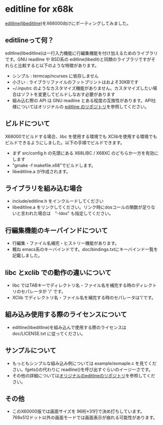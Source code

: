 # editline for x68k
[editline(libeditline)](https://github.com/troglobit/editline)をX68000向けにポーティングしてみました。

## editlineって何？
editline(libeditline)は一行入力機能に行編集機能を付け加えるためのライブラリです。GNU readline や BSD系の editline(libedit)と同類のライブラリですがそれらと比較すると以下のような特徴があります。
* シンプル : termcap/ncurses に依存しません
* 小さい : ライブラリファイルのフットプリントはおよそ30KBです
* ~/.inputrc のようなカスタマイズ機能がありません。カスタマイズしたい場合はソフトを変更してビルドしなおす必要があります
* 組み込む際の API は GNU readline とある程度の互換性があります。API仕様についてはオリジナルの [editline のリポジトリ](https://github.com/troglobit/editline)を参照してください。

## ビルドについて
X68000でビルドする場合、libc を使用する環境でも XClibを使用する環境でもビルドできるようにしました。以下の手順でビルドできます。
* まず src/config.h の先頭にある X68LIBC / X68XC のどちらか一方を有効にします
* "gmake -f makefile.x68"でビルドします。
* libeditline.a が作成されます。

## ライブラリを組み込む場合
* include/editline.h をインクルードしてください
* libeditline.a をリンクしてください。リンク時にdosコールの関数が足りないと言われた場合は　"-ldos" も指定してください。

## 行編集機能のキーバインドについて
* 行編集・ファイル名補完・ヒストリー機能があります。
* 概ね emacs系のキーバインドです。doc/bindings.txtにキーバインド一覧を記載しました。

## libc とxclib での動作の違いについて
* libc ではTABキーでディレクトリ名・ファイル名を補完する時のディレクトリのセパレータが '/' です。
* XClib でディレクトリ名・ファイル名を補完する時のセパレータは'\\'です。

## 組み込み使用する際のライセンスについて
* editline(libeditline)を組み込んで使用する際のライセンスは doc/LICENSE.txt に従ってください。

## サンプルについて
* もっともシンプルな組み込み例については example/exmaple.c を見てください。fgets()の代わりに readline()を呼び出すぐらいのイージーさです。
* その他の詳細については[オリジナルのeditlineのリポジトリ](https://github.com/troglobit/editline/examples)を参照してください。

## その他
* このX60000版では画面サイズを 96桁×31行で決め打ちしています。768x512ドット以外の画面モードでは画面表示が崩れる可能性があります。
